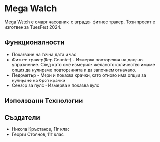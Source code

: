 # Mega Watch

Mega Watch е смарт часовник, с вграден фитнес тракер. Този проект е изготвен за TuesFest 2024.

<!-- Snimka na Tues Fest 2024 -->

## Функционалности

- Показване на точна дата и час
- Фитнес тракер(Rep Counter) - Измерва повторения на дадено упражнение. След като сме измерили желаното количество имаме опция да нулираме повторенията и да започнем отначало.
- Педометър - Мери и показва крачки, като отново има опции за нулиране на броя крачки
- Сензор за пулс - Измерва и показва пулс

<!-- Snimka na Mega Watch Thumbnaila -->

## Използвани Технологии

<!-- Snimka na Arduino ideto -->

## Създатели
- Никола Кръстанов, 11г клас
- Георги Стоянов, 11г клас
